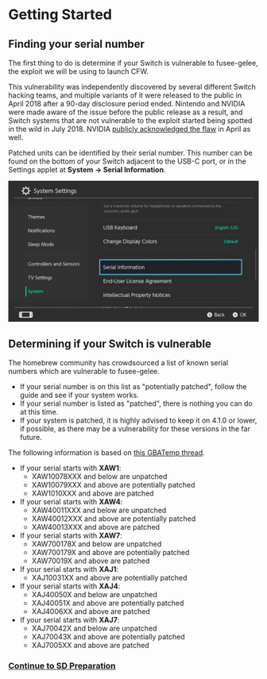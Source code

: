 # Getting Started

## Finding your serial number

The first thing to do is determine if your Switch is vulnerable to fusee-gelee, the exploit we will be using to launch CFW.

This vulnerability was independently discovered by several different Switch hacking teams, and multiple variants of it were released to the public in April 2018 after a 90-day disclosure period ended. Nintendo and NVIDIA were made aware of the issue before the public release as a result, and Switch systems that are not vulnerable to the exploit started being spotted in the wild in July 2018. NVIDIA [publicly acknowledged the flaw](https://nvidia.custhelp.com/app/answers/detail/a_id/4660/~/security-notice%3A-nvidia-tegra-rcm-vulnerability) in April as well.

Patched units can be identified by their serial number. This number can be found on the bottom of your Switch adjacent to the USB-C port, or in the Settings applet at **System -> Serial Information**.

![Visual for System Settings serial location](../img/getting_started_serial_location.jpg)

## Determining if your Switch is vulnerable

The homebrew community has crowdsourced a list of known serial numbers which are vulnerable to fusee-gelee. 

- If your serial number is on this list as "potentially patched", follow the guide and see if your system works. 
- If your serial number is listed as "patched", there is nothing you can do at this time. 
- If your system is patched, it is highly advised to keep it on 4.1.0 or lower, if possible, as there may be a vulnerability for these versions in the far future.

The following information is based on [this GBATemp thread](https://gbatemp.net/threads/switch-informations-by-serial-number-read-the-first-post-before-asking-questions.481215/).

- If your serial starts with **XAW1**:
    - XAW10078XXX and below are unpatched
    - XAW10079XXX and above are potentially patched
    - XAW1010XXX and above are patched
- If your serial starts with **XAW4**:
    - XAW40011XXX and below are unpatched
    - XAW40012XXX and above are potentially patched
    - XAW40013XXX and above are patched
- If your serial starts with **XAW7**:
    - XAW700178X and below are unpatched
    - XAW700179X and above are potentially patched
    - XAW70019X and above are patched
- If your serial starts with **XAJ1**:
    - XAJ10031XX and above are potentially patched
- If your serial starts with **XAJ4**:
    - XAJ40050X and below are unpatched
    - XAJ40051X and above are potentially patched
    - XAJ4006XX and above are patched
- If your serial starts with **XAJ7**:
    - XAJ70042X and below are unpatched
    - XAJ70043X and above are potentially patched
    - XAJ7005XX and above are patched

### [Continue to SD Preparation](sd_preparation.md)